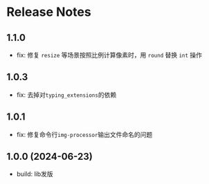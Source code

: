 # Release Notes

## 1.1.0
- fix: 修复 `resize` 等场景按照比例计算像素时，用 `round` 替换 `int` 操作

## 1.0.3
- fix: 去掉对`typing_extensions`的依赖

## 1.0.1
- fix: 修复命令行`img-processor`输出文件命名的问题

## 1.0.0 (2024-06-23)
- build: lib发版
